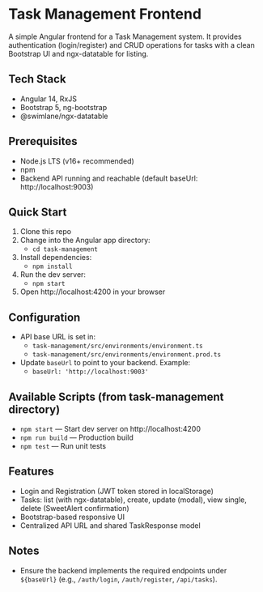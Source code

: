# Task Management Frontend

A simple Angular frontend for a Task Management system. It provides authentication (login/register) and CRUD operations for tasks with a clean Bootstrap UI and ngx-datatable for listing.

## Tech Stack
- Angular 14, RxJS
- Bootstrap 5, ng-bootstrap
- @swimlane/ngx-datatable

## Prerequisites
- Node.js LTS (v16+ recommended)
- npm
- Backend API running and reachable (default baseUrl: http://localhost:9003)

## Quick Start
1. Clone this repo
2. Change into the Angular app directory:
   - `cd task-management`
3. Install dependencies:
   - `npm install`
4. Run the dev server:
   - `npm start`
5. Open http://localhost:4200 in your browser

## Configuration
- API base URL is set in:
  - `task-management/src/environments/environment.ts`
  - `task-management/src/environments/environment.prod.ts`
- Update `baseUrl` to point to your backend. Example:
  - `baseUrl: 'http://localhost:9003'`

## Available Scripts (from task-management directory)
- `npm start` — Start dev server on http://localhost:4200
- `npm run build` — Production build
- `npm test` — Run unit tests

## Features
- Login and Registration (JWT token stored in localStorage)
- Tasks: list (with ngx-datatable), create, update (modal), view single, delete (SweetAlert confirmation)
- Bootstrap-based responsive UI
- Centralized API URL and shared TaskResponse model

## Notes
- Ensure the backend implements the required endpoints under `${baseUrl}` (e.g., `/auth/login`, `/auth/register`, `/api/tasks`).
